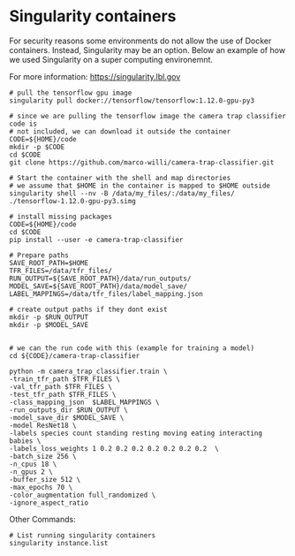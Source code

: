 # Singularity containers

For security reasons some environments do not allow the use of Docker containers. Instead, Singularity may be an option. Below an example of how we used Singularity on a super computing environemnt.

For more information: https://singularity.lbl.gov

```
# pull the tensorflow gpu image
singularity pull docker://tensorflow/tensorflow:1.12.0-gpu-py3

# since we are pulling the tensorflow image the camera trap classifier code is
# not included, we can download it outside the container
CODE=${HOME}/code
mkdir -p $CODE
cd $CODE
git clone https://github.com/marco-willi/camera-trap-classifier.git

# Start the container with the shell and map directories
# we assume that $HOME in the container is mapped to $HOME outside
singularity shell --nv -B /data/my_files/:/data/my_files/ ./tensorflow-1.12.0-gpu-py3.simg

# install missing packages
CODE=${HOME}/code
cd $CODE
pip install --user -e camera-trap-classifier

# Prepare paths
SAVE_ROOT_PATH=$HOME
TFR_FILES=/data/tfr_files/
RUN_OUTPUT=${SAVE_ROOT_PATH}/data/run_outputs/
MODEL_SAVE=${SAVE_ROOT_PATH}/data/model_save/
LABEL_MAPPINGS=/data/tfr_files/label_mapping.json

# create output paths if they dont exist
mkdir -p $RUN_OUTPUT
mkdir -p $MODEL_SAVE


# we can the run code with this (example for training a model)
cd ${CODE}/camera-trap-classifier

python -m camera_trap_classifier.train \
-train_tfr_path $TFR_FILES \
-val_tfr_path $TFR_FILES \
-test_tfr_path $TFR_FILES \
-class_mapping_json  $LABEL_MAPPINGS \
-run_outputs_dir $RUN_OUTPUT \
-model_save_dir $MODEL_SAVE \
-model ResNet18 \
-labels species count standing resting moving eating interacting babies \
-labels_loss_weights 1 0.2 0.2 0.2 0.2 0.2 0.2 0.2  \
-batch_size 256 \
-n_cpus 18 \
-n_gpus 2 \
-buffer_size 512 \
-max_epochs 70 \
-color_augmentation full_randomized \
-ignore_aspect_ratio
```

Other Commands:
```
# List running singularity containers
singularity instance.list
```
